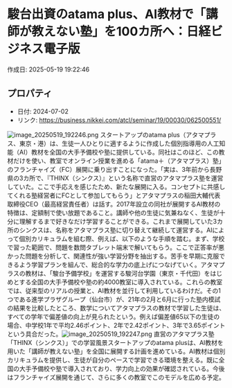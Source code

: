 # 駿台出資のatama plus、AI教材で「講師が教えない塾」を100カ所へ：日経ビジネス電子版

作成日: 2025-05-19 19:22:46

## プロパティ

- 日付: 2024-07-02
- リンク: https://business.nikkei.com/atcl/seminar/19/00030/062500551/

![image_20250519_192246.png](../assets/image_20250519_192246.png)
スタートアップのatama plus（アタマプラス、東京・港）は、生徒一人ひとりに適するように作成した個別指導用の人工知能（AI）教材を全国の大手予備校や塾に提供している。同社はこのほど、この教材だけを使い、教室でオンライン授業を進める「atama＋（アタマプラス）塾」のフランチャイズ（FC）展開に乗り出すことになった。「実は、3年前から長野県の3カ所で、『THINX（シンクス）』という名称で直営のアタマプラス塾を運営していた。ここで手応えを感じたため、新たな展開に入る。コンセプトに共感してくれる塾経営者にFCとして参加してもらう」とアタマプラスの稲田大輔代表取締役CEO（最高経営責任者）は話す。2017年設立の同社が展開するAI教材の特徴は、定額制で使い放題であること。講師や他の生徒に気兼ねなく、生徒が十分に理解するまで好きなだけ学習することができる。これまで展開していた3カ所のシンクスは、名称をアタマプラス塾に切り替えて継続して運営する。AIによって個別カリキュラムを組む際、例えば、以下のような手順を踏む。まず、学校で習った範囲で、問題を数問タブレット端末で解いてもらう。ここで正答率が悪かった問題を分析して、関連性が強い学習分野を抽出する。苦手を早期に克服できるよう学習プランを組んで、総合的な学力の底上げにつなげていく。アタマプラスの教材は、「駿台予備学校」を運営する駿河台学園（東京・千代田）をはじめとする全国の大手予備校や塾の約4000教室に導入されている。これらの教室では、従来型のリアルの授業と、AI教材を並行して利用しているわけだ。その1つである進学プラザグループ（仙台市）が、21年の2月と6月に行った塾内模試の結果を比較したところ、数学についてアタマプラスの教材で学習した生徒は、すべての学年で偏差値の向上が見られたという。例えば偏差値65以下の生徒の場合、中学校1年で平均2.46ポイント、2年で2.42ポイント、3年で3.65ポイントという具合だった。![image_20250519_192247.png](../assets/image_20250519_192247.png)
直営のアタマプラス塾「THINX（シンクス）」での学習風景スタートアップのatama plusは、AI教材を用いた「講師が教えない塾」を全国に展開する計画を進めている。AI教材は個別カリキュラムを提供し、生徒が自分のペースで学習できる環境を整える。既に全国の大手予備校や塾で導入されており、学力向上の効果が確認されている。今後はフランチャイズ展開を通じて、さらに多くの教室でこのモデルを広める予定。
